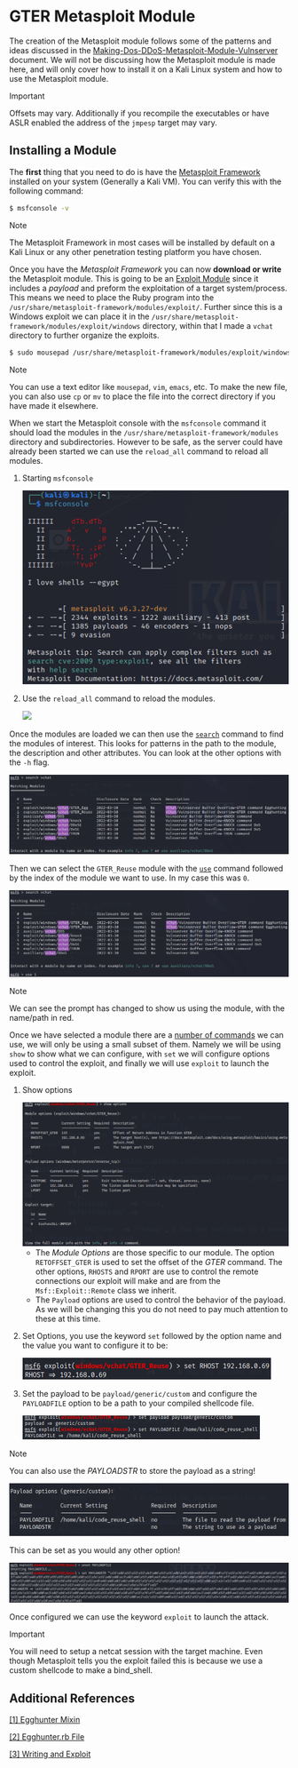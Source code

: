 # GTER Metasploit Module
The creation of the Metasploit module follows some of the patterns and ideas discussed in the [Making-Dos-DDoS-Metasploit-Module-Vulnserver](https://github.com/DaintyJet/Making-Dos-DDoS-Metasploit-Module-Vulnserver/tree/main/MetasploitModules) document. We will not be discussing how the Metasploit module is made here, and will only cover how to install it on a Kali Linux system and how to use the Metasploit module.

> [!IMPORTANT]
> Offsets may vary. Additionally if you recompile the executables or have ASLR enabled the address of the `jmpesp` target may vary.

## Installing a Module

The **first** thing that you need to do is have the [Metasploit Framework](https://github.com/rapid7/metasploit-framework) installed on your system (Generally a Kali VM). You can verify this with the following command:

```sh
$ msfconsole -v
```

> [!NOTE]
> The Metasploit Framework in most cases will be installed by default on a Kali Linux or any other penetration testing platform you have chosen.


Once you have the *Metasploit Framework* you can now **download or write** the Metasploit module. This is going to be an [Exploit Module](https://docs.metasploit.com/docs/modules.html#exploit-modules-2437) since it includes a *payload* and preform the exploitation of a target system/process. This means we need to place the Ruby program into the `/usr/share/metasploit-framework/modules/exploit/`. Further since this is a Windows exploit we can place it in the `/usr/share/metasploit-framework/modules/exploit/windows` directory, within that I made a `vchat` directory to further organize the exploits.

```sh
$ sudo mousepad /usr/share/metasploit-framework/modules/exploit/windows/vchat/GTER_Egg.rb
```

> [!NOTE]
> You can use a text editor like `mousepad`, `vim`, `emacs`, etc. To make the new file, you can also use `cp` or `mv` to place the file into the correct directory if you have made it elsewhere.


When we start the Metasploit console with the `msfconsole` command it should load the modules in the `/usr/share/metasploit-framework/modules` directory and subdirectories. However to be safe, as the server could have already been started we can use the `reload_all` command to reload all modules.

1. Starting `msfconsole` 

    <img src="Images/MSFStart.png">

2. Use the `reload_all` command to reload the modules.

    <img src="Images/MSFReload.png">

Once the modules are loaded we can then use the [`search`](https://www.offsec.com/metasploit-unleashed/msfconsole-commands/#search) command to find the modules of interest. This looks for patterns in the path to the module, the description and other attributes. You can look at the other options with the `-h` flag. 

<img src="Images/MSFSearch.png">


Then we can select the `GTER_Reuse` module with the [`use`](https://www.offsec.com/metasploit-unleashed/msfconsole-commands/#use) command followed by the index of the module we want to use. In my case this was `0`.

<img src="Images/MSFUse.png">

> [!NOTE]
> We can see the prompt has changed to show us using the module, with the name/path in red.

Once we have selected a module there are a [number of commands](https://www.offsec.com/metasploit-unleashed/using-exploits/) we can use, we will only be using a small subset of them. Namely we will be using `show` to show what we can configure, with `set` we will configure options used to control the exploit, and finally we will use `exploit` to launch the exploit.

1. Show options

    <img src="Images/MSFOptions.png">

   * The *Module Options* are those specific to our module. The option `RETOFFSET_GTER` is used to set the offset of the *GTER* command. The other options, `RHOSTS` and `RPORT` are use to control the remote connections our exploit will make and are from the ` Msf::Exploit::Remote` class we inherit.
   * The `Payload` options are used to control the behavior of the payload. As we will be changing this you do not need to pay much attention to these at this time.

2. Set Options, you use the keyword `set` followed by the option name and the value you want to configure it to be:

    <img src="Images/MSFSet.png">

3. Set the payload to be `payload/generic/custom` and configure the `PAYLOADFILE` option to be a path to your compiled shellcode file. 

    <img src="Images/MSFSetPayload.png">

> [!NOTE]
> You can also use the *PAYLOADSTR* to store the payload as a string! 
> 
> <img src="Images/MSFPayloadSTR.png">
> 
> This can be set as you would any other option!
>
> <img src="Images/MSFPayloadSET.png">

Once configured we can use the keyword `exploit` to launch the attack.


> [!IMPORTANT]
> You will need to setup a netcat session with the target machine. Even though Metasploit tells you the exploit failed this is because we use a custom shellcode to make a bind_shell.

## Additional References
[[1] Egghunter Mixin](https://www.offsec.com/metasploit-unleashed/egghunter-mixin/)

[[2] Egghunter.rb File](https://github.com/rapid7/metasploit-framework/blob/master/tools/exploit/egghunter.rb)

[[3] Writing and Exploit](https://www.offsec.com/metasploit-unleashed/writing-an-exploit/)


